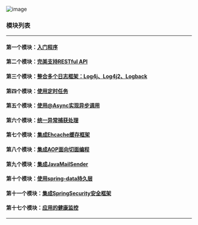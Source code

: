 ![image](https://github.com/timebusker/spring-boot/raw/master/static/spring-boot.png?raw=true)

### 模块列表
----
#### 第一个模块：[入门程序](https://github.com/timebusker/spring-boot/tree/master/spring-boot-1-QuickStart/)

#### 第二个模块：[完美支持RESTful API](https://github.com/timebusker/spring-boot/tree/master/spring-boot-2-RESTful/)

#### 第三个模块：[整合多个日志框架：Log4j、Log4j2、Logback](https://github.com/timebusker/spring-boot/tree/master/spring-boot-3-logs/)

#### 第四个模块：[使用定时任务](https://github.com/timebusker/spring-boot/tree/master/spring-boot-4-Scheduled/)

#### 第五个模块：[使用@Async实现异步调用](https://github.com/timebusker/spring-boot/tree/master/spring-boot-5-Async/)

#### 第六个模块：[统一异常捕获处理](https://github.com/timebusker/spring-boot/tree/master/spring-boot-6-GlobalException/)

#### 第七个模块：[集成Ehcache缓存框架](https://github.com/timebusker/spring-boot/tree/master/spring-boot-7-EhCache/)

#### 第八个模块：[集成AOP面向切面编程](https://github.com/timebusker/spring-boot/tree/master/spring-boot-8-AOP/)

#### 第九个模块：[集成JavaMailSender](https://github.com/timebusker/spring-boot/tree/master/spring-boot-9-JavaMailSender/)

#### 第十个模块：[使用spring-data持久层](https://github.com/timebusker/spring-boot/tree/master/spring-boot-10-SpringData/)

#### 第十一个模块：[集成SpringSecurity安全框架](https://github.com/timebusker/spring-boot/tree/master/spring-boot-11-SpringSecurity/)

#### 第十七个模块：[应用的健康监控](https://github.com/timebusker/spring-boot/tree/master/spring-boot-17-monitor/)


----
